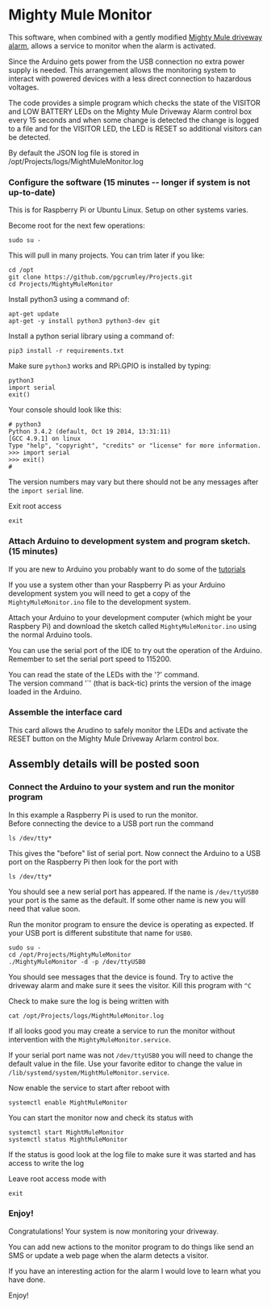 # Mighty Mule Monitor

This software, when combined with a gently modified 
[Mighty Mule driveway alarm](https://www.mightymulestore.com/Mighty-Mule-Driveway-Alarm-p/fm231.htm),
allows a service to monitor when the alarm is activated.

Since the Arduino gets power from the USB connection no
extra power supply is needed.  This arrangement allows the monitoring
system to interact with powered
devices with a less direct connection to hazardous voltages.

The code provides a simple program which checks the state of the 
VISITOR and LOW BATTERY LEDs on the Mighty Mule Driveway Alarm control box
every 15 seconds and when some change is detected the change is logged to 
a file and for the VISITOR LED, the LED is RESET so additional visitors
can be detected.

By default the JSON log file is stored in 
/opt/Projects/logs/MightMuleMonitor.log

### Configure the software (15 minutes -- longer if system is not up-to-date)

This is for Raspberry Pi or Ubuntu Linux.  Setup on other systems varies.

Become root for the next few operations:

    sudo su -
    
This will pull in many projects.  You can trim later if you like:

    cd /opt
    git clone https://github.com/pgcrumley/Projects.git
    cd Projects/MightyMuleMonitor

Install python3 using a command of:

    apt-get update
    apt-get -y install python3 python3-dev git
    
Install a python serial library using a command of:

    pip3 install -r requirements.txt

Make sure `python3` works and RPi.GPIO is installed by typing:

    python3
    import serial
    exit()

Your console should look like this:

    # python3
    Python 3.4.2 (default, Oct 19 2014, 13:31:11)
    [GCC 4.9.1] on linux
    Type "help", "copyright", "credits" or "license" for more information.
    >>> import serial
    >>> exit()
    #
    
The version numbers may vary but there should not be any messages after the
`import serial` line.    

Exit root access

    exit

### Attach Arduino to development system and program sketch. (15 minutes)

If you are new to Arduino you probably want to do some of the
[tutorials](https://www.arduino.cc/en/Tutorial/HomePage)

If you use a system other than your Raspberry Pi as your Arduino development
system you will need to get a copy of the `MightyMuleMonitor.ino` file
to the development system.  

Attach your Arduino to your development computer (which might be your 
Raspbery Pi) and download the sketch called `MightyMuleMonitor.ino`
using the normal Arduino tools.  

You can use the serial port of the IDE to try out the operation of the 
Arduino.  Remember to set the serial port speed to 115200.

You can read the state of the LEDs with the '?' command.  
The version command '`' (that 
is back-tic) prints the version of the image loaded in the Arduino.

### Assemble the interface card

This card allows the Arudino to safely monitor the LEDs and activate the 
RESET button on the Mighty Mule Driveway Arlarm control box.

## Assembly details will be posted soon

### Connect the Arduino to your system and run the monitor program

In this example a Raspberry Pi is used to run the monitor.  
Before connecting the device to a USB port run the command

    ls /dev/tty*
    
This gives the "before" list of serial port.  Now connect the Arduino to a 
USB port on the Raspberry Pi then look for the port with 

    ls /dev/tty*
    
You should see a new serial port has appeared.
If the name is `/dev/ttyUSB0` your port is the same as the default.  If
some other name is new you will need that value soon.

Run the monitor program to ensure the device is operating as expected.
If your USB port is different substitute that name for `USB0`.

    sudo su -
    cd /opt/Projects/MightyMuleMonitor
    ./MightyMuleMonitor -d -p /dev/ttyUSB0
    
You should see messages that the device is found.  Try to active the driveway 
alarm and make sure it sees the visitor.  Kill this program with `^C`

Check to make sure the log is being written with 

    cat /opt/Projects/logs/MightMuleMonitor.log
    
If all looks good you may create a service to run the monitor without 
intervention with the `MightyMuleMonitor.service`.

    
If your serial port name was not `/dev/ttyUSB0` you will need to change
the default value in the file.  Use your favorite editor to change the
value in `/lib/systemd/system/MightMuleMonitor.service`.

Now enable the service to start after reboot with

    systemctl enable MightMuleMonitor

You can start the monitor now and check its status with 

    systemctl start MightMuleMonitor
    systemctl status MightMuleMonitor
    
If the status is good look at the log file to make sure it was started and 
has access to write the log

Leave root access mode with 

    exit
    
### Enjoy! 

Congratulations!  Your system is now monitoring your driveway.

You can add new actions to the monitor program to do things like send an SMS
or update a web page when the alarm detects a visitor.

If you have an interesting action for the alarm I would love to learn what you
have done.

Enjoy!